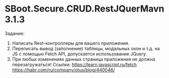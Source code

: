 # SBoot.Secure.CRUD.RestJQuerMavn3.1.3 
Задание:
1. Написать Rest-контроллеры для вашего приложения.
2. Переписать вывод (заполнение) таблицы, модальных окон и т.д. на JS c помощью Fetch API, допускается использование JQuery.
3. При любых изменениях данных страница приложения не должна перезагружаться!
Ссылки:
https://learn.javascript.ru/fetch
https://habr.com/ru/company/otus/blog/440046/
